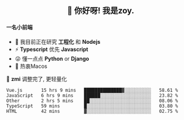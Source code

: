 <h2 align="center">👋 你好呀! 我是zoy.</h2>

#### 一名小前端

- 🌱 我目前正在研究 **工程化** 和 **Nodejs**
- ⚡ **Typescript** 优先 **Javascript**
- 😜 懂一点点 **Python** or **Django**
- 🚀 热衷Macos

🌟 **zmi** 调整完了, 更轻量化




<!--
**l-zoy/l-zoy** is a ✨ _special_ ✨ repository because its `README.md` (this file) appears on your GitHub profile.

Here are some ideas to get you started:

- 🔭 I’m currently working on ...
- 🌱 I’m currently learning ...
- 👯 I’m looking to collaborate on ...
- 🤔 I’m looking for help with ...
- 💬 Ask me about ...
- 📫 How to reach me: ...
- 😄 Pronouns: ...
- ⚡ Fun fact: ...
-->

<!--START_SECTION:waka-->
```text
Vue.js       15 hrs 9 mins   ██████████████▓░░░░░░░░░░   58.61 % 
JavaScript   6 hrs 9 mins    ██████░░░░░░░░░░░░░░░░░░░   23.82 % 
Other        2 hrs 5 mins    ██░░░░░░░░░░░░░░░░░░░░░░░   08.06 % 
TypeScript   59 mins         █░░░░░░░░░░░░░░░░░░░░░░░░   03.80 % 
HTML         42 mins         ▓░░░░░░░░░░░░░░░░░░░░░░░░   02.75 % 
```
<!--END_SECTION:waka-->
